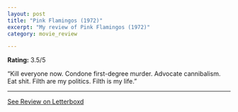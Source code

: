 ```yaml
---
layout: post
title: "Pink Flamingos (1972)"
excerpt: "My review of Pink Flamingos (1972)"
category: movie_review

---
```


**Rating:** 3.5/5

“Kill everyone now. Condone first-degree murder. Advocate cannibalism. Eat shit. Filth are my politics. Filth is my life.”

<hr>

[See Review on Letterboxd](https://boxd.it/20TiZR)
